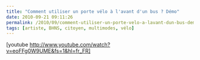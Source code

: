 ```yaml
---
title: "Comment utiliser un porte vélo à l'avant d'un bus ? Démo"
date: 2010-09-21 09:11:26
permalink: /2010/09/comment-utiliser-un-porte-velo-a-lavant-dun-bus-demo.html
tags: [artiste, BHNS, citoyen, multimodes, vélo]
---
```


[youtube http://www.youtube.com/watch?v=eoFFg0W9UME&fs=1&hl=fr_FR]
